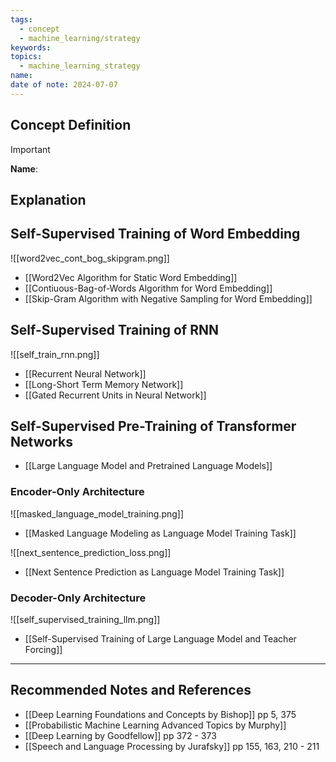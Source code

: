 ```yaml
---
tags:
  - concept
  - machine_learning/strategy
keywords: 
topics:
  - machine_learning_strategy
name: 
date of note: 2024-07-07
---
```


## Concept Definition

>[!important]
>**Name**: 






## Explanation



## Self-Supervised Training of Word Embedding

![[word2vec_cont_bog_skipgram.png]]

- [[Word2Vec Algorithm for Static Word Embedding]]
- [[Contiuous-Bag-of-Words Algorithm for Word Embedding]]
- [[Skip-Gram Algorithm with Negative Sampling for Word Embedding]]

## Self-Supervised Training of RNN

![[self_train_rnn.png]]

- [[Recurrent Neural Network]]
- [[Long-Short Term Memory Network]]
- [[Gated Recurrent Units in Neural Network]]


## Self-Supervised Pre-Training of Transformer Networks

- [[Large Language Model and Pretrained Language Models]]
### Encoder-Only Architecture

![[masked_language_model_training.png]]

- [[Masked Language Modeling as Language Model Training Task]]

![[next_sentence_prediction_loss.png]]

- [[Next Sentence Prediction as Language Model Training Task]]

### Decoder-Only Architecture

![[self_supervised_training_llm.png]]

- [[Self-Supervised Training of Large Language Model and Teacher Forcing]]



-----------
##  Recommended Notes and References


- [[Deep Learning Foundations and Concepts by Bishop]] pp 5, 375
- [[Probabilistic Machine Learning Advanced Topics by Murphy]]
- [[Deep Learning by Goodfellow]] pp 372 - 373
- [[Speech and Language Processing by Jurafsky]] pp 155, 163, 210 - 211